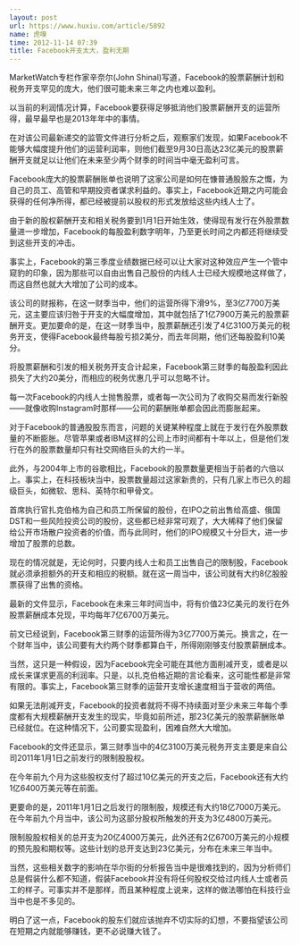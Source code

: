 ```yaml
---
layout: post
url: https://www.huxiu.com/article/5892
name: 虎嗅
time: 2012-11-14 07:39
title: Facebook开支太大，盈利无期
---
```

MarketWatch专栏作家辛奈尔(John Shinal)写道，Facebook的股票薪酬计划和税务开支罕见的庞大，他们很可能未来三年之内也难以盈利。

以当前的利润情况计算，Facebook要获得足够抵消他们股票薪酬开支的运营所得，最早最早也是2013年年中的事情。

在对该公司最新递交的监管文件进行分析之后，观察家们发现，如果Facebook不能够大幅度提升他们的运营利润率，则他们截至9月30日高达23亿美元的股票薪酬开支就足以让他们在未来至少两个财季的时间当中毫无盈利可言。

Facebook庞大的股票薪酬账单也说明了这家公司是如何在慷普通股股东之慨，为自己的员工、高管和早期投资者谋求利益的。事实上，Facebook近期之内可能会获得的任何净所得，都已经被提前以股权的形式发放给这些内线人士了。

由于新的股权薪酬开支和相关税务要到1月1日开始生效，使得现有发行在外股票数量进一步增加，Facebook的每股盈利数字明年，乃至更长时间之内都还将继续受到这些开支的冲击。

事实上，Facebook的第三季度业绩数据已经可以让大家对这种效应产生一个管中窥豹的印象，因为那些可以自由出售自己股份的内线人士已经大规模地这样做了，而这自然也就大大增加了公司的成本。

该公司的财报称，在这一财季当中，他们的运营所得下滑9%，至3亿7700万美元，这主要应该归咎于开支的大幅度增加，其中就包括了1亿7900万美元的股票薪酬开支。更加要命的是，在这一财季当中，股票薪酬还引发了4亿3100万美元的税务开支，使得Facebook最终每股亏损2美分，而去年同期，他们还每股盈利10美分。

将股票薪酬和引发的相关税务开支合计起来，Facebook第三财季的每股盈利因此损失了大约20美分，而相应的税务优惠几乎可以忽略不计。

每一次Facebook的内线人士抛售股票，或者每一次公司为了收购交易而发行新股——就像收购Instagram时那样——公司的薪酬账单都会因此而膨胀起来。

对于Facebook的普通股股东而言，问题的关键某种程度上就在于发行在外股票数量的不断膨胀。尽管苹果或者IBM这样的公司上市时间都有十年以上，但是他们发行在外的股票数量却只有社交网络巨头的大约一半。

此外，与2004年上市的谷歌相比，Facebook的股票数量更相当于前者的六倍以上。事实上，在科技板块当中，股票数量超过这家新贵的，只有几家上市已久的超级巨头，如微软、思科、英特尔和甲骨文。

首席执行官扎克伯格为自己和员工所保留的股份，在IPO之前出售给高盛、俄国DST和一些风险投资公司的股份，这些都已经非常可观了，大大稀释了他们保留给公开市场散户投资者的价值，而与此同时，他们的IPO规模又十分巨大，进一步增加了股票的总数。

现在的情况就是，无论何时，只要内线人士和员工出售自己的限制股，Facebook就必须承担额外的开支和相应的税额。就在这一周当中，该公司就有大约8亿股股票获得了出售的资格。

最新的文件显示，Facebook在未来三年时间当中，将有价值23亿美元的发行在外股票薪酬成本兑现，平均每年7亿6700万美元。

前文已经说到，Facebook第三财季的运营所得为3亿7700万美元。换言之，在一个财年当中，该公司要有大约两个财季都算白干，所得刚刚够支付股票薪酬成本。

当然，这只是一种假设，因为Facebook完全可能在其他方面削减开支，或者是以成长来谋求更高的利润率。只是，以扎克伯格近期的言论看来，这可能性都是非常有限的。事实上，Facebook第三财季的运营开支增长速度相当于营收的两倍。

如果无法削减开支，Facebook的投资者就将不得不持续面对至少未来三年每个季度都有大规模薪酬开支发生的现实，毕竟如前所述，那23亿美元的股票薪酬账单已经就位。在这种情况下，公司要实现盈利，困难自然大大增加。

Facebook的文件还显示，第三财季当中的4亿3100万美元税务开支主要是来自公司2011年1月1日之前发行的限制股股权。

在今年前九个月为这些股权支付了超过10亿美元的开支之后，Facebook还有大约1亿6400万美元等在前面。

更要命的是，2011年1月1日之后发行的限制股，规模还有大约18亿7000万美元。在今年前九个月当中，该公司为这部分股权所触发的开支为3亿4800万美元。

限制股股权相关的总开支为20亿4000万美元，此外还有2亿6700万美元的小规模的预先股和期权等。这些计划的总开支达到23亿美元，分布在未来三年当中。

当然，这些相关数字的影响在华尔街的分析报告当中是很难找到的，因为分析师们总是假装什么都不知道，假装Facebook并没有将任何股权交给过内线人士或者员工的样子。可事实并不是那样，而且某种程度上说来，这样的做法哪怕在科技行业当中也是不多见的。

明白了这一点，Facebook的股东们就应该抛弃不切实际的幻想，不要指望该公司在短期之内就能够赚钱，更不必说赚大钱了。


